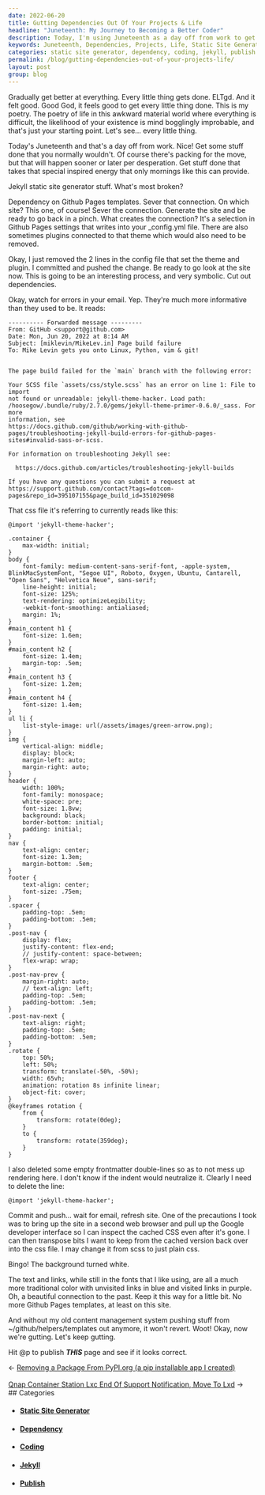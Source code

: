 ```yaml
---
date: 2022-06-20
title: Gutting Dependencies Out Of Your Projects & Life
headline: "Juneteenth: My Journey to Becoming a Better Coder"
description: Today, I'm using Juneteenth as a day off from work to get some stuff done. I'm severing the dependency on Github Pages templates from my Jekyll static site generator and gradually getting better at coding. After making changes to the CSS file and deleting an import line, I inspected the cached CSS and transposed bits I wanted to keep. After publishing the page, the background turned white and the text and links were a more traditional color.
keywords: Juneteenth, Dependencies, Projects, Life, Static Site Generator, Coding, CSS, Import Line, Cached CSS, White Background, Traditional Color, Journey, Github Pages, Config File, SCSS, Code, Publish
categories: static site generator, dependency, coding, jekyll, publish
permalink: /blog/gutting-dependencies-out-of-your-projects-life/
layout: post
group: blog
---
```



Gradually get better at everything. Every little thing gets done. ELTgd. And it
felt good. Good God, it feels good to get every little thing done. This is my
poetry. The poetry of life in this awkward material world where everything is
difficult, the likelihood of your existence is mind bogglingly improbable, and
that's just your starting point. Let's see... every little thing.

Today's Juneteenth and that's a day off from work. Nice! Get some stuff done
that you normally wouldn't. Of course there's packing for the move, but that
will happen sooner or later per desperation. Get stuff done that takes that
special inspired energy that only mornings like this can provide.

Jekyll static site generator stuff. What's most broken?

Dependency on Github Pages templates. Sever that connection. On which site?
This one, of course! Sever the connection. Generate the site and be ready to go
back in a pinch. What creates the connection? It's a selection in Github Pages
settings that writes into your \_config.yml file. There are also sometimes
plugins connected to that theme which would also need to be removed.

Okay, I just removed the 2 lines in the config file that set the theme and
plugin. I committed and pushed the change. Be ready to go look at the site now.
This is going to be an interesting process, and very symbolic. Cut out
dependencies.

Okay, watch for errors in your email. Yep. They're much more informative than
they used to be. It reads:

    ---------- Forwarded message ---------
    From: GitHub <support@github.com>
    Date: Mon, Jun 20, 2022 at 8:14 AM
    Subject: [miklevin/MikeLev.in] Page build failure
    To: Mike Levin gets you onto Linux, Python, vim & git!


    The page build failed for the `main` branch with the following error:

    Your SCSS file `assets/css/style.scss` has an error on line 1: File to import
    not found or unreadable: jekyll-theme-hacker. Load path:
    /hoosegow/.bundle/ruby/2.7.0/gems/jekyll-theme-primer-0.6.0/_sass. For more
    information, see
    https://docs.github.com/github/working-with-github-pages/troubleshooting-jekyll-build-errors-for-github-pages-sites#invalid-sass-or-scss.

    For information on troubleshooting Jekyll see:

      https://docs.github.com/articles/troubleshooting-jekyll-builds

    If you have any questions you can submit a request at
    https://support.github.com/contact?tags=dotcom-pages&repo_id=395107155&page_build_id=351029098

That css file it's referring to currently reads like this:

    @import 'jekyll-theme-hacker';

    .container {
        max-width: initial;
    }
    body {
        font-family: medium-content-sans-serif-font, -apple-system, BlinkMacSystemFont, "Segoe UI", Roboto, Oxygen, Ubuntu, Cantarell, "Open Sans", "Helvetica Neue", sans-serif;
        line-height: initial;
        font-size: 125%;
        text-rendering: optimizeLegibility;
        -webkit-font-smoothing: antialiased;
        margin: 1%;
    }
    #main_content h1 {
        font-size: 1.6em;
    }
    #main_content h2 {
        font-size: 1.4em;
        margin-top: .5em;
    }
    #main_content h3 {
        font-size: 1.2em;
    }
    #main_content h4 {
        font-size: 1.4em;
    }
    ul li {
        list-style-image: url(/assets/images/green-arrow.png);
    }
    img {
        vertical-align: middle;
        display: block;
        margin-left: auto;
        margin-right: auto;
    }
    header {
        width: 100%;
        font-family: monospace;
        white-space: pre;
        font-size: 1.8vw;
        background: black;
        border-bottom: initial;
        padding: initial;
    }
    nav {
        text-align: center;
        font-size: 1.3em;
        margin-bottom: .5em;
    }
    footer {
        text-align: center;
        font-size: .75em;
    }
    .spacer {
        padding-top: .5em;
        padding-bottom: .5em;
    }
    .post-nav {
        display: flex;
        justify-content: flex-end;
        // justify-content: space-between;
        flex-wrap: wrap;
    }
    .post-nav-prev {
        margin-right: auto;
        // text-align: left;
        padding-top: .5em;
        padding-bottom: .5em;
    }
    .post-nav-next {
        text-align: right;
        padding-top: .5em;
        padding-bottom: .5em;
    }
    .rotate {
        top: 50%;
        left: 50%;
        transform: translate(-50%, -50%);
        width: 65vh;
        animation: rotation 8s infinite linear;
        object-fit: cover;
    }
    @keyframes rotation {
        from {
            transform: rotate(0deg);
        }
        to {
            transform: rotate(359deg);
        }
    }

I also deleted some empty frontmatter double-lines so as to not mess up
rendering here. I don't know if the indent would neutralize it. Clearly I need
to delete the line:

    @import 'jekyll-theme-hacker';

Commit and push... wait for email, refresh site. One of the precautions I took
was to bring up the site in a second web browser and pull up the Google
developer interface so I can inspect the cached CSS even after it's gone. I can
then transpose bits I want to keep from the cached version back over into the
css file. I may change it from scss to just plain css.

Bingo! The background turned white.

The text and links, while still in the fonts that I like using, are all a much
more traditional color with unvisited links in blue and visited links in
purple. Oh, a beautiful connection to the past. Keep it this way for a little
bit. No more Github Pages templates, at least on this site.

And without my old content management system pushing stuff from
~/github/helpers/templates out anymore, it won't revert. Woot! Okay, now we're
gutting. Let's keep gutting.

Hit @p to publish ***THIS*** page and see if it looks correct.


<div class="arrow-links"><div class="post-nav-prev"><span class="arrow">&larr;&nbsp;</span><a href="/blog/removing-a-package-from-pypi-org-a-pip-installable-app-i-created/">Removing a Package From PyPI.org (a pip installable app I created)</a></div> &nbsp; <div class="post-nav-next"><a href="/blog/qnap-container-station-lxc-end-of-support-notification-move-to-lxd/">Qnap Container Station Lxc End Of Support Notification, Move To Lxd</a><span class="arrow">&nbsp;&rarr;</span></div></div>
## Categories

<ul>
<li><h4><a href='/static-site-generator/'>Static Site Generator</a></h4></li>
<li><h4><a href='/dependency/'>Dependency</a></h4></li>
<li><h4><a href='/coding/'>Coding</a></h4></li>
<li><h4><a href='/jekyll/'>Jekyll</a></h4></li>
<li><h4><a href='/publish/'>Publish</a></h4></li></ul>